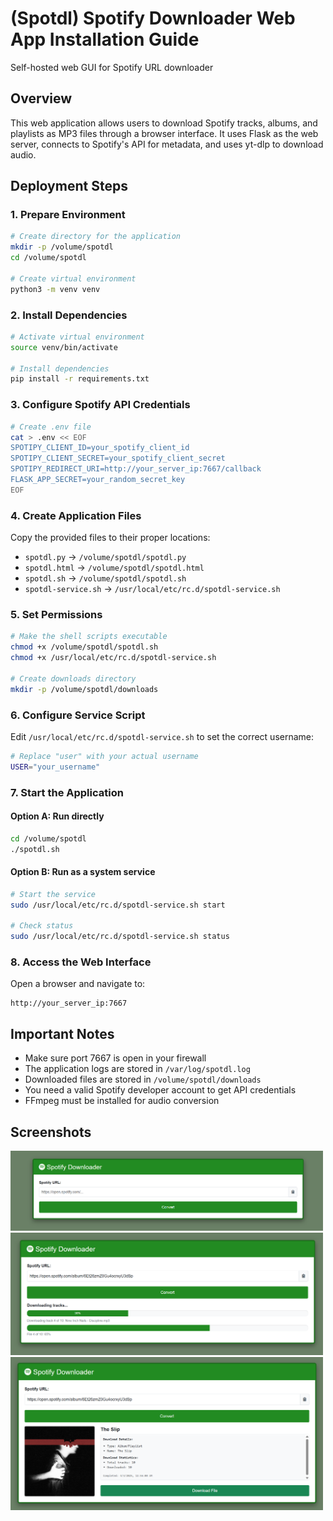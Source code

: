 # (Spotdl) Spotify Downloader Web App Installation Guide
Self-hosted web GUI for Spotify URL downloader

## Overview
This web application allows users to download Spotify tracks, albums, and playlists as MP3 files through a browser interface. It uses Flask as the web server, connects to Spotify's API for metadata, and uses yt-dlp to download audio.

## Deployment Steps

### 1. Prepare Environment

```bash
# Create directory for the application
mkdir -p /volume/spotdl
cd /volume/spotdl

# Create virtual environment
python3 -m venv venv
```

### 2. Install Dependencies

```bash
# Activate virtual environment
source venv/bin/activate

# Install dependencies
pip install -r requirements.txt
```

### 3. Configure Spotify API Credentials

```bash
# Create .env file
cat > .env << EOF
SPOTIPY_CLIENT_ID=your_spotify_client_id
SPOTIPY_CLIENT_SECRET=your_spotify_client_secret
SPOTIPY_REDIRECT_URI=http://your_server_ip:7667/callback
FLASK_APP_SECRET=your_random_secret_key
EOF
```

### 4. Create Application Files

Copy the provided files to their proper locations:
- `spotdl.py` → `/volume/spotdl/spotdl.py`
- `spotdl.html` → `/volume/spotdl/spotdl.html`
- `spotdl.sh` → `/volume/spotdl/spotdl.sh`
- `spotdl-service.sh` → `/usr/local/etc/rc.d/spotdl-service.sh`

### 5. Set Permissions

```bash
# Make the shell scripts executable
chmod +x /volume/spotdl/spotdl.sh
chmod +x /usr/local/etc/rc.d/spotdl-service.sh

# Create downloads directory
mkdir -p /volume/spotdl/downloads
```

### 6. Configure Service Script

Edit `/usr/local/etc/rc.d/spotdl-service.sh` to set the correct username:
```bash
# Replace "user" with your actual username
USER="your_username"
```

### 7. Start the Application

#### Option A: Run directly
```bash
cd /volume/spotdl
./spotdl.sh
```

#### Option B: Run as a system service
```bash
# Start the service
sudo /usr/local/etc/rc.d/spotdl-service.sh start

# Check status
sudo /usr/local/etc/rc.d/spotdl-service.sh status
```

### 8. Access the Web Interface

Open a browser and navigate to:
```
http://your_server_ip:7667
```

## Important Notes
- Make sure port 7667 is open in your firewall
- The application logs are stored in `/var/log/spotdl.log`
- Downloaded files are stored in `/volume/spotdl/downloads`
- You need a valid Spotify developer account to get API credentials
- FFmpeg must be installed for audio conversion

## Screenshots

<img src="screenshots/spotdl-1.png" alt="Screenshot 1" width="500">
<img src="screenshots/spotdl-2.png" alt="Screenshot 2" width="500">
<img src="screenshots/spotdl-3.png" alt="Screensghot 3" width="500">


